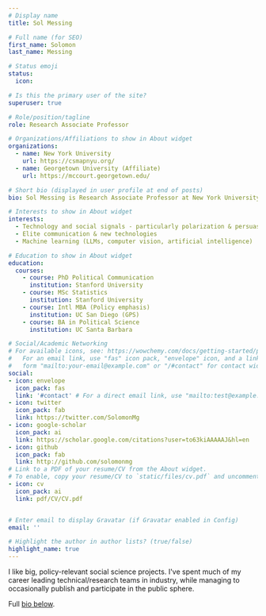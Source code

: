 ```yaml
---
# Display name
title: Sol Messing

# Full name (for SEO)
first_name: Solomon
last_name: Messing

# Status emoji
status:
  icon: 

# Is this the primary user of the site?
superuser: true

# Role/position/tagline
role: Research Associate Professor

# Organizations/Affiliations to show in About widget
organizations:
  - name: New York University
    url: https://csmapnyu.org/
  - name: Georgetown University (Affiliate)
    url: https://mccourt.georgetown.edu/

# Short bio (displayed in user profile at end of posts)
bio: Sol Messing is Research Associate Professor at New York University

# Interests to show in About widget
interests:
  - Technology and social signals - particularly polarization & persuasion
  - Elite communication & new technologies
  - Machine learning (LLMs, computer vision, artificial intelligence)

# Education to show in About widget
education:
  courses:
    - course: PhD Political Communication
      institution: Stanford University
    - course: MSc Statistics
      institution: Stanford University
    - course: Intl MBA (Policy emphasis)
      institution: UC San Diego (GPS)
    - course: BA in Political Science
      institution: UC Santa Barbara

# Social/Academic Networking
# For available icons, see: https://wowchemy.com/docs/getting-started/page-builder/#icons
#   For an email link, use "fas" icon pack, "envelope" icon, and a link in the
#   form "mailto:your-email@example.com" or "/#contact" for contact widget.
social:
- icon: envelope
  icon_pack: fas
  link: '#contact' # For a direct email link, use "mailto:test@example.org".
- icon: twitter
  icon_pack: fab
  link: https://twitter.com/SolomonMg
- icon: google-scholar
  icon_pack: ai
  link: https://scholar.google.com/citations?user=to63kiAAAAAJ&hl=en
- icon: github
  icon_pack: fab
  link: http://github.com/solomonmg
# Link to a PDF of your resume/CV from the About widget.
# To enable, copy your resume/CV to `static/files/cv.pdf` and uncomment the lines below.
- icon: cv
  icon_pack: ai
  link: pdf/CV/CV.pdf


# Enter email to display Gravatar (if Gravatar enabled in Config)
email: ''

# Highlight the author in author lists? (true/false)
highlight_name: true
---
```


I like big, policy-relevant social science projects. I've spent much of my career leading technical/research teams in industry, while managing to occasionally publish and participate in the public sphere. 

Full [bio below](#mybio). 
